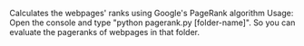 Calculates the webpages' ranks using Google's PageRank algorithm
Usage: Open the console and type "python pagerank.py [folder-name]". So you can evaluate the pageranks of webpages in that folder.
